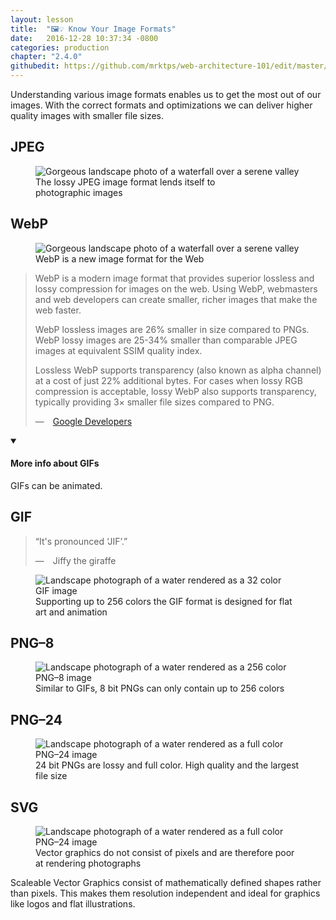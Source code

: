 ```yaml
---
layout: lesson
title:  "🖼💡 Know Your Image Formats"
date:   2016-12-28 10:37:34 -0800
categories: production
chapter: "2.4.0"
githubedit: https://github.com/mrktps/web-architecture-101/edit/master/_unit_2/2.4.0-know-your-image-formats.markdown
---
```


Understanding various image formats enables us to get the most out of our images. With the correct formats and optimizations we can deliver higher quality images with smaller file&nbsp;sizes.


## JPEG
<figure>
  <picture>
   <source srcset="{{ site.baseurl }}/assets/images/landscape/znn6ubhmrui-robert-lukeman-1600.jpg" media="(min-width: 724px)" />
   <img src="{{ site.baseurl }}/assets/images/landscape/znn6ubhmrui-robert-lukeman-800.jpg" alt="Gorgeous landscape photo of a waterfall over a serene valley" />
  </picture>
  <figcaption>The lossy JPEG image format lends itself to photographic&nbsp;images</figcaption>
</figure>

## WebP 
<figure>
  <picture>
   <source srcset="{{ site.baseurl }}/assets/images/landscape/znn6ubhmrui-robert-lukeman-1600.webp" media="(min-width: 724px)" type="image/webp" />
   <source srcset="{{ site.baseurl }}/assets/images/landscape/znn6ubhmrui-robert-lukeman-800.webp" type="image/webp" />
   <img src="{{ site.baseurl }}/assets/images/know-your-images/no-webp.svg" alt="Gorgeous landscape photo of a waterfall over a serene valley" />
  </picture>
  <figcaption>WebP is a new image format for the&nbsp;Web</figcaption>
</figure>

<blockquote cite="https://developers.google.com/speed/webp/">
<p>WebP is a modern image format that provides superior lossless and lossy compression for images on the web. Using WebP, webmasters and web developers can create smaller, richer images that make the web faster.</p>
<p>WebP lossless images are 26% smaller in size compared to PNGs. WebP lossy images are 25-34% smaller than comparable JPEG images at equivalent SSIM quality index.</p>
<p>Lossless WebP supports transparency (also known as alpha channel) at a cost of just 22% additional bytes. For cases when lossy RGB compression is acceptable, lossy WebP also supports transparency, typically providing 3× smaller file sizes compared to PNG.</p>
&mdash;&emsp;<a class="very subtle" href="https://developers.google.com/speed/webp/">Google Developers</a>
</blockquote>


<details open="true">
  <summary>
    <h4>More info about GIFs</h4>
  </summary>
  <p>GIFs can be animated.</p>
</details>



## GIF 

<blockquote class="legible">
  <p>&#8220;It's pronounced &#8216;JIF&#8217;.&#8221;</p>
  &mdash;&emsp;Jiffy the giraffe
</blockquote>

<figure>
  <img src="{{ site.baseurl }}/assets/images/know-your-images/znn6ubhmrui-robert-lukeman-16.gif" alt="Landscape photograph of a water rendered as a 32 color GIF&nbsp;image" />
  <figcaption>Supporting up to 256 colors the GIF format is designed for flat art and&nbsp;animation</figcaption>
</figure>

## PNG&ndash;8
<figure>
  <img src="{{ site.baseurl }}/assets/images/know-your-images/znn6ubhmrui-robert-lukeman-8.png" alt="Landscape photograph of a water rendered as a 256 color PNG&ndash;8&nbsp;image" />
  <figcaption>Similar to GIFs, 8 bit PNGs can only contain up to 256&nbsp;colors</figcaption>
</figure>


## PNG&ndash;24
<figure>
  <img src="{{ site.baseurl }}/assets/images/know-your-images/znn6ubhmrui-robert-lukeman-24.png" alt="Landscape photograph of a water rendered as a full color PNG&ndash;24&nbsp;image" />
  <figcaption>24 bit PNGs are lossy and full color. High quality and the largest file&nbsp;size</figcaption>
</figure>

## SVG 
<figure>
  <img src="{{ site.baseurl }}/assets/images/know-your-images/znn6ubhmrui-robert-lukeman.svg" alt="Landscape photograph of a water rendered as a full color PNG&ndash;24&nbsp;image" />
  <figcaption>Vector graphics do not consist of pixels and are therefore poor at rendering&nbsp;photographs</figcaption> 
</figure>

Scaleable Vector Graphics consist of mathematically defined shapes rather than pixels. This makes them resolution independent and ideal for graphics like logos and flat&nbsp;illustrations.
